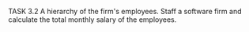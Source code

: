 TASK 3.2
A hierarchy of the firm's employees. Staff a software firm and calculate the total monthly salary of the employees.
